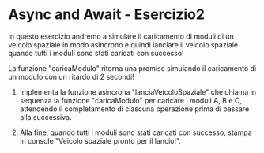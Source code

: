 # Async and Await - Esercizio2
In questo esercizio andremo a simulare il caricamento di moduli di un veicolo spaziale in modo asincrono e quindi lanciare il veicolo spaziale quando tutti i moduli sono stati caricati con successo!


La funzione "caricaModulo"  ritorna una promise simulando il caricamento di un modulo con un ritardo di 2 secondi!

1. Implementa la funzione asincrona "lanciaVeicoloSpaziale" che chiama in sequenza la funzione "caricaModulo" per caricare i moduli A, B e C, attendendo il completamento di ciascuna operazione prima di passare alla successiva. 

2. Alla fine, quando tutti i moduli sono stati caricati con successo, stampa in console "Veicolo spaziale pronto per il lancio!".
